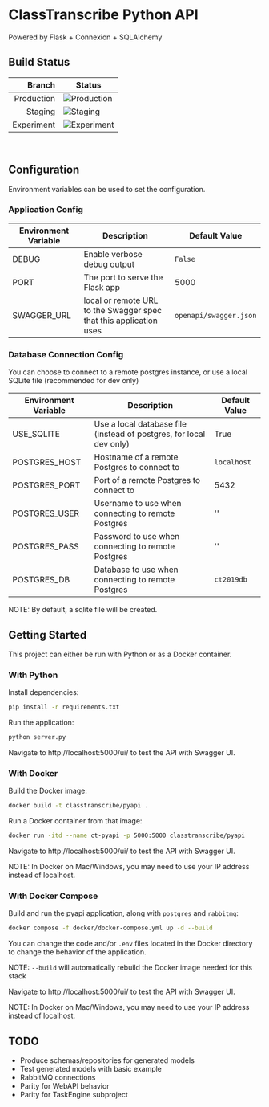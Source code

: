 # ClassTranscribe Python API

Powered by Flask + Connexion + SQLAlchemy

## Build Status

| Branch | Status |
|-------:|--------|
| Production | ![Production](https://github.com/classtranscribe/pyapi/actions/workflows/docker.yml/badge.svg?event=push&branch=main) |
| Staging | ![Staging](https://github.com/classtranscribe/pyapi/actions/workflows/docker.yml/badge.svg?event=push&branch=staging) |
| Experiment | ![Experiment](https://github.com/classtranscribe/pyapi/actions/workflows/docker.yml/badge.svg?event=push&branch=expt) |
​
## Configuration
Environment variables can be used to set the configuration.

### Application Config
| Environment Variable    | Description | Default Value |
| ------ | ----------- | ----- |
| DEBUG | Enable verbose debug output | `False` |
| PORT | The port to serve the Flask app | 5000 |
| SWAGGER_URL | local or remote URL to the Swagger spec that this application uses | `openapi/swagger.json` |

### Database Connection Config
You can choose to connect to a remote postgres instance, or use a local SQLite file (recommended for dev only)

| Environment Variable    | Description | Default Value |
| ------ | ----------- | ----- |
| USE_SQLITE | Use a local database file (instead of postgres, for local dev only) | True |
| POSTGRES_HOST | Hostname of a remote Postgres to connect to | `localhost` |
| POSTGRES_PORT | Port of a remote Postgres to connect to | 5432 |
| POSTGRES_USER | Username to use when connecting to remote Postgres | '' |
| POSTGRES_PASS | Password to use when connecting to remote Postgres | '' |
| POSTGRES_DB | Database to use when connecting to remote Postgres | `ct2019db` |

NOTE: By default, a sqlite file will be created.

## Getting Started
This project can either be run with Python or as a Docker container.

### With Python
Install dependencies:
```bash
pip install -r requirements.txt
```

Run the application:
```bash
python server.py
```

Navigate to http://localhost:5000/ui/ to test the API with Swagger UI.

### With Docker
Build the Docker image:
```bash
docker build -t classtranscribe/pyapi .
```

Run a Docker container from that image:
```bash
docker run -itd --name ct-pyapi -p 5000:5000 classtranscribe/pyapi
```

Navigate to http://localhost:5000/ui/ to test the API with Swagger UI.

NOTE: In Docker on Mac/Windows, you may need to use your IP address instead of localhost.

### With Docker Compose
Build and run the pyapi application, along with `postgres` and `rabbitmq`:
```bash
docker compose -f docker/docker-compose.yml up -d --build
```

You can change the code and/or `.env` files located in the Docker directory to change the behavior of the application.

NOTE: `--build` will automatically rebuild the Docker image needed for this stack

Navigate to http://localhost:5000/ui/ to test the API with Swagger UI.

NOTE: In Docker on Mac/Windows, you may need to use your IP address instead of localhost.


## TODO
* Produce schemas/repositories for generated models
* Test generated models with basic example
* RabbitMQ connections
* Parity for WebAPI behavior
* Parity for TaskEngine subproject
